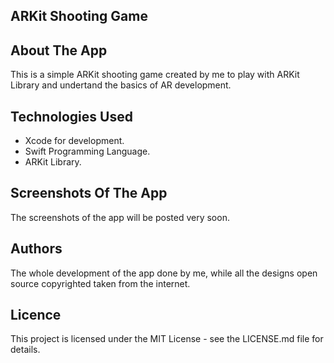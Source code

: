 
<h2>ARKit Shooting Game</h2>

<h2>About The App</h2>
<p>This is a simple ARKit shooting game created by me to play with ARKit Library and undertand the basics of AR development.</p>

<h2>Technologies Used</h2>
<ul>
<li>Xcode for development.</li>
<li>Swift Programming Language.</li>
<li>ARKit Library.</li>
</ul>

<h2>Screenshots Of The App</h2>
<p>The screenshots of the app will be posted very soon.</p>

<h2>Authors</h2>
<p>The whole development of the app done by me, while all the designs open source copyrighted taken from the internet.</p>

<h2>Licence</h2>
<p>This project is licensed under the MIT License - see the LICENSE.md file for details.</p>
